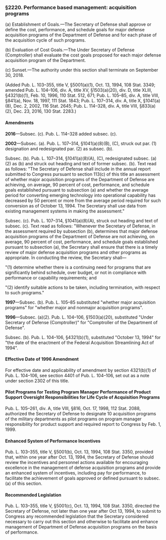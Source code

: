 ### §2220. Performance based management: acquisition programs ###

(a) Establishment of Goals.—The Secretary of Defense shall approve or define the cost, performance, and schedule goals for major defense acquisition programs of the Department of Defense and for each phase of the acquisition cycle of such programs.

(b) Evaluation of Cost Goals.—The Under Secretary of Defense (Comptroller) shall evaluate the cost goals proposed for each major defense acquisition program of the Department.

(c) Sunset.—The authority under this section shall terminate on September 30, 2018.

(Added Pub. L. 103–355, title V, §5001(a)(1), Oct. 13, 1994, 108 Stat. 3349; amended Pub. L. 104–106, div. A, title XV, §1503(a)(20), div. D, title XLIII, §4321(b)(1), Feb. 10, 1996, 110 Stat. 512, 671; Pub. L. 105–85, div. A, title VIII, §841(a), Nov. 18, 1997, 111 Stat. 1843; Pub. L. 107–314, div. A, title X, §1041(a)(8), Dec. 2, 2002, 116 Stat. 2645; Pub. L. 114–328, div. A, title VIII, §833(a)(2), Dec. 23, 2016, 130 Stat. 2283.)

#### Amendments ####

**2016**—Subsec. (c). Pub. L. 114–328 added subsec. (c).

**2002**—Subsec. (a). Pub. L. 107–314, §1041(a)(8)(B), (C), struck out par. (1) designation and redesignated par. (2) as subsec. (b).

Subsec. (b). Pub. L. 107–314, §1041(a)(8)(A), (C), redesignated subsec. (a)(2) as (b) and struck out heading and text of former subsec. (b). Text read as follows: "The Secretary of Defense shall include in the annual report submitted to Congress pursuant to section 113(c) of this title an assessment of whether major acquisition programs of the Department of Defense are achieving, on average, 90 percent of cost, performance, and schedule goals established pursuant to subsection (a) and whether the average period for converting emerging technology into operational capability has decreased by 50 percent or more from the average period required for such conversion as of October 13, 1994. The Secretary shall use data from existing management systems in making the assessment."

Subsec. (c). Pub. L. 107–314, §1041(a)(8)(A), struck out heading and text of subsec. (c). Text read as follows: "Whenever the Secretary of Defense, in the assessment required by subsection (b), determines that major defense acquisition programs of the Department of Defense are not achieving, on average, 90 percent of cost, performance, and schedule goals established pursuant to subsection (a), the Secretary shall ensure that there is a timely review of major defense acquisition programs and other programs as appropriate. In conducting the review, the Secretary shall—

"(1) determine whether there is a continuing need for programs that are significantly behind schedule, over budget, or not in compliance with performance or capability requirements; and

"(2) identify suitable actions to be taken, including termination, with respect to such programs."

**1997**—Subsec. (b). Pub. L. 105–85 substituted "whether major acquisition programs" for "whether major and nonmajor acquisition programs".

**1996**—Subsec. (a)(2). Pub. L. 104–106, §1503(a)(20), substituted "Under Secretary of Defense (Comptroller)" for "Comptroller of the Department of Defense".

Subsec. (b). Pub. L. 104–106, §4321(b)(1), substituted "October 13, 1994" for "the date of the enactment of the Federal Acquisition Streamlining Act of 1994".

#### Effective Date of 1996 Amendment ####

For effective date and applicability of amendment by section 4321(b)(1) of Pub. L. 104–106, see section 4401 of Pub. L. 104–106, set out as a note under section 2302 of this title.

#### Pilot Programs for Testing Program Manager Performance of Product Support Oversight Responsibilities for Life Cycle of Acquisition Programs ####

Pub. L. 105–261, div. A, title VIII, §816, Oct. 17, 1998, 112 Stat. 2088, authorized the Secretary of Defense to designate 10 acquisition programs of the military departments as pilot programs on program manager responsibility for product support and required report to Congress by Feb. 1, 1999.

#### Enhanced System of Performance Incentives ####

Pub. L. 103–355, title V, §5001(b), Oct. 13, 1994, 108 Stat. 3350, provided that, within one year after Oct. 13, 1994, the Secretary of Defense should review the incentives and personnel actions available for encouraging excellence in the management of defense acquisition programs and provide an enhanced system of incentives, including pay for performance, to facilitate the achievement of goals approved or defined pursuant to subsec. (a) of this section.

#### Recommended Legislation ####

Pub. L. 103–355, title V, §5001(c), Oct. 13, 1994, 108 Stat. 3350, directed the Secretary of Defense, not later than one year after Oct 13, 1994, to submit to Congress any recommended legislation that the Secretary considered necessary to carry out this section and otherwise to facilitate and enhance management of Department of Defense acquisition programs on the basis of performance.